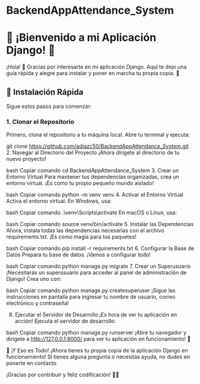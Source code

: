 # BackendAppAttendance_System

# 🎉 ¡Bienvenido a mi Aplicación Django! 🎉

¡Hola! 👋 Gracias por interesarte en mi aplicación Django. Aquí te dejo una guía rápida y alegre para instalar y poner en marcha tu propia copia. 🚀

## 🚀 Instalación Rápida

Sigue estos pasos para comenzar:

### 1. Clonar el Repositorio

Primero, clona el repositorio a tu máquina local. Abre tu terminal y ejecuta:


git clone https://github.com/adiazc50/BackendAppAttendance_System.git
2. Navegar al Directorio del Proyecto
¡Ahora dirígete al directorio de tu nuevo proyecto!

bash
Copiar comando
cd BackendAppAttendance_System
3. Crear un Entorno Virtual
Para mantener tus dependencias organizadas, crea un entorno virtual. ¡Es como tu propio pequeño mundo aislado!

bash
Copiar comando
python -m venv venv
4. Activar el Entorno Virtual
Activa el entorno virtual. En Windows, usa:

bash
Copiar comando
.\venv\Scripts\activate
En macOS o Linux, usa:

bash
Copiar comando
source venv/bin/activate
5. Instalar las Dependencias
Ahora, instala todas las dependencias necesarias con el archivo requirements.txt. ¡Es como magia para tus paquetes!

bash
Copiar comando
pip install -r requirements.txt
6. Configurar la Base de Datos
Prepara tu base de datos. ¡Vamos a configurar todo!

bash
Copiar comando
python manage.py migrate
7. Crear un Superusuario
¡Necesitarás un superusuario para acceder al panel de administración de Django! Crea uno con:

bash
Copiar comando
python manage.py createsuperuser
¡Sigue las instrucciones en pantalla para ingresar tu nombre de usuario, correo electrónico y contraseña!

8. Ejecutar el Servidor de Desarrollo
¡Es hora de ver tu aplicación en acción! Ejecuta el servidor de desarrollo:

bash
Copiar comando
python manage.py runserver
¡Abre tu navegador y dirígete a http://127.0.0.1:8000/ para ver tu aplicación en funcionamiento! 🎉

🎯 ¡Y Eso es Todo!
¡Ahora tienes tu propia copia de la aplicación Django en funcionamiento! Si tienes alguna pregunta o necesitas ayuda, no dudes en ponerte en contacto.

¡Gracias por contribuir y feliz codificación! 🎈🚀
